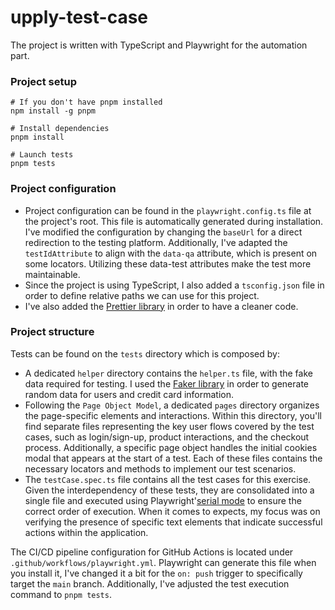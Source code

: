# upply-test-case

The project is written with TypeScript and Playwright for the automation part.

### Project setup

```
# If you don't have pnpm installed
npm install -g pnpm 

# Install dependencies
pnpm install

# Launch tests
pnpm tests
```

### Project configuration

- Project configuration can be found in the `playwright.config.ts` file at the project's root. This file is automatically generated during installation. I've modified the configuration by changing the `baseUrl` for a direct redirection to the testing platform. Additionally, I've adapted the `testIdAttribute` to align with the `data-qa` attribute, which is present on some locators. Utilizing these data-test attributes make the test more maintainable.
- Since the project is using TypeScript, I also added a `tsconfig.json` file in order to define relative paths we can use for this project.
- I've also added the [Prettier library](https://prettier.io/) in order to have a cleaner code.

### Project structure

Tests can be found on the `tests` directory which is composed by:

- A dedicated `helper` directory contains the `helper.ts` file, with the fake data required for testing. I used the [Faker library](https://fakerjs.dev/) in order to generate random data for users and credit card information.
- Following the `Page Object Model`, a dedicated `pages` directory organizes the page-specific elements and interactions. Within this directory, you'll find separate files representing the key user flows covered by the test cases, such as login/sign-up, product interactions, and the checkout process. Additionally, a specific page object handles the initial cookies modal that appears at the start of a test. Each of these files contains the necessary locators and methods to implement our test scenarios.
- The `testCase.spec.ts` file contains all the test cases for this exercise. Given the interdependency of these tests, they are consolidated into a single file and executed using Playwright'[serial mode](https://playwright.dev/docs/test-retries#serial-mode) to ensure the correct order of execution. When it comes to expects, my focus was on verifying the presence of specific text elements that indicate successful actions within the application.

The CI/CD pipeline configuration for GitHub Actions is located under `.github/workflows/playwright.yml`. Playwright can generate this file when you install it, I've changed it a bit for the `on: push` trigger to specifically target the `main` branch. Additionally, I've adjusted the test execution command to `pnpm tests`.
